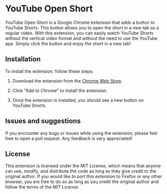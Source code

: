 # YouTube Open Short

YouTube Open Short is a Google Chrome extension that adds a button to YouTube Shorts. This button allows you to open the short in a new tab as a regular video. With this extension, you can easily watch YouTube Shorts without the vertical video format and without the need to use the YouTube app. Simply click the button and enjoy the short in a new tab!

## Installation

To install the extension, follow these steps:

1. Download the extension from the [Chrome Web Store](https://chrome.google.com/webstore/detail/youtube-shorts-as-video/chmlaghpdpffekheddamojfbijpbllpm).

2. Click "Add to Chrome" to install the extension.

3. Once the extension is installed, you should see a new button on YouTube Shorts.

## Issues and suggestions

If you encounter any bugs or issues while using the extension, please feel free to open a pull request. Any feedback is very appreciated!

## License

This extension is licensed under the MIT License, which means that anyone can use, modify, and distribute the code as long as they give credit to the original author. If you would like to port this extension to Firefox or any other browser, you are free to do so as long as you credit the original author and follow the terms of the MIT License.
